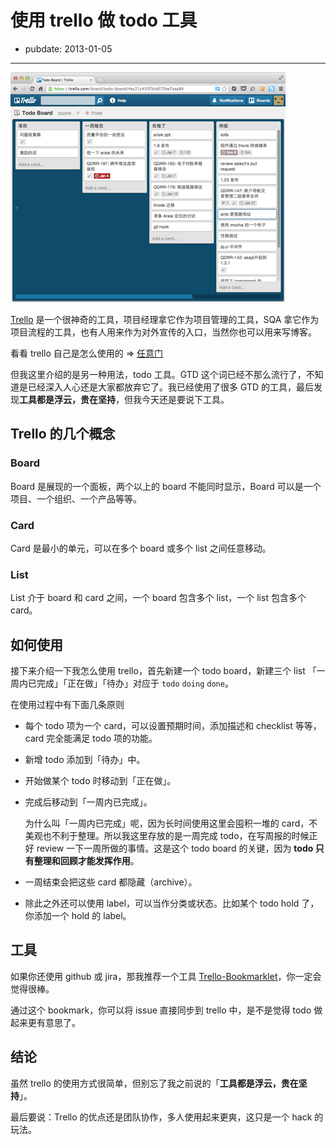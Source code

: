 # 使用 trello 做 todo 工具

- pubdate: 2013-01-05

--------------------------

![image](../../uploads/2013/01/fejwiaof80242qf.png)

[Trello](https://trello.com/) 是一个很神奇的工具，项目经理拿它作为项目管理的工具，SQA 拿它作为项目流程的工具，也有人用来作为对外宣传的入口，当然你也可以用来写博客。

看看 trello 自己是怎么使用的 => [任意门](https://trello.com/board/trello-development/4d5ea62fd76aa1136000000c)

但我这里介绍的是另一种用法，todo 工具。GTD 这个词已经不那么流行了，不知道是已经深入人心还是大家都放弃它了。我已经使用了很多 GTD 的工具，最后发现**工具都是浮云，贵在坚持**，但我今天还是要说下工具。

## Trello 的几个概念

### Board

Board 是展现的一个面板，两个以上的 board 不能同时显示，Board 可以是一个项目、一个组织、一个产品等等。

### Card

Card 是最小的单元，可以在多个 board 或多个 list 之间任意移动。

### List

List 介于 board 和 card 之间，一个 board 包含多个 list，一个 list 包含多个 card。

## 如何使用

接下来介绍一下我怎么使用 trello，首先新建一个 todo board，新建三个 list 「一周内已完成」「正在做」「待办」对应于 `todo` `doing` `done`。

在使用过程中有下面几条原则

- 每个 todo 项为一个 card，可以设置预期时间，添加描述和 checklist 等等，card 完全能满足 todo 项的功能。
- 新增 todo 添加到「待办」中。
- 开始做某个 todo 时移动到「正在做」。
- 完成后移动到「一周内已完成」。

  为什么叫「一周内已完成」呢，因为长时间使用这里会囤积一堆的 card，不美观也不利于整理。所以我这里存放的是一周完成 todo，在写周报的时候正好 review 一下一周所做的事情。这是这个 todo board 的关键，因为 **todo 只有整理和回顾才能发挥作用**。
  
- 一周结束会把这些 card 都隐藏（archive）。
- 除此之外还可以使用 label，可以当作分类或状态。比如某个 todo hold 了，你添加一个 hold 的 label。

## 工具

如果你还使用 github 或 jira，那我推荐一个工具 [Trello-Bookmarklet](https://github.com/danlec/Trello-Bookmarklet)，你一定会觉得很棒。

通过这个 bookmark，你可以将 issue 直接同步到 trello 中，是不是觉得 todo 做起来更有意思了。

## 结论

虽然 trello 的使用方式很简单，但别忘了我之前说的「**工具都是浮云，贵在坚持**」。

最后要说：Trello 的优点还是团队协作，多人使用起来更爽，这只是一个 hack 的玩法。